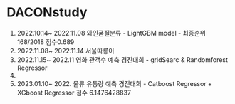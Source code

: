 # DACONstudy

1. 2022.10.14~ 2022.11.08 와인품질분류 - LightGBM model - 최종순위 168/2018 점수0.689
2. 2022.11.08~ 2022.11.14 서울따릉이
3. 2022.11.15~ 2022.11 영화 관객수 예측 경진대회 - gridSearc & Randomforest Regressor
4. 
5. 2023.01.10~ 2022. 물류 유통량 예측 경진대회 - Catboost Regressor + XGboost Regressor 점수 6.1476428837
